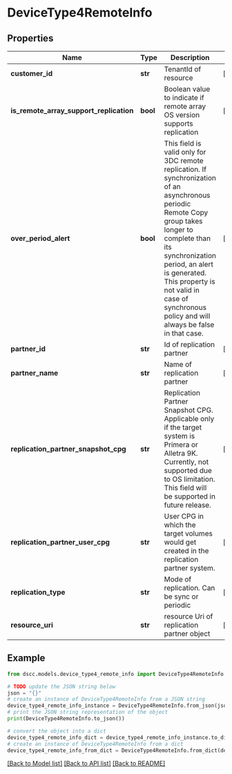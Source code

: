 # DeviceType4RemoteInfo


## Properties

Name | Type | Description | Notes
------------ | ------------- | ------------- | -------------
**customer_id** | **str** | TenantId of resource | [optional] 
**is_remote_array_support_replication** | **bool** | Boolean value to indicate if remote array OS version supports replication | [optional] 
**over_period_alert** | **bool** | This field is valid only for 3DC remote replication. If synchronization of an asynchronous periodic Remote Copy group takes longer to complete than its synchronization period, an alert is generated. This property is not valid in case of synchronous policy and will always be false in that case. | [optional] 
**partner_id** | **str** | Id of replication partner | [optional] 
**partner_name** | **str** | Name of replication partner | [optional] 
**replication_partner_snapshot_cpg** | **str** | Replication Partner Snapshot CPG. Applicable only if the target system is Primera or Alletra 9K. Currently, not supported due to OS limitation. This field will be supported in future release. | [optional] 
**replication_partner_user_cpg** | **str** | User CPG in which the target volumes would get created in the replication partner system. | [optional] 
**replication_type** | **str** | Mode of replication. Can be sync or periodic | [optional] 
**resource_uri** | **str** | resource Uri of replication partner object | [optional] 

## Example

```python
from dscc.models.device_type4_remote_info import DeviceType4RemoteInfo

# TODO update the JSON string below
json = "{}"
# create an instance of DeviceType4RemoteInfo from a JSON string
device_type4_remote_info_instance = DeviceType4RemoteInfo.from_json(json)
# print the JSON string representation of the object
print(DeviceType4RemoteInfo.to_json())

# convert the object into a dict
device_type4_remote_info_dict = device_type4_remote_info_instance.to_dict()
# create an instance of DeviceType4RemoteInfo from a dict
device_type4_remote_info_from_dict = DeviceType4RemoteInfo.from_dict(device_type4_remote_info_dict)
```
[[Back to Model list]](../README.md#documentation-for-models) [[Back to API list]](../README.md#documentation-for-api-endpoints) [[Back to README]](../README.md)


